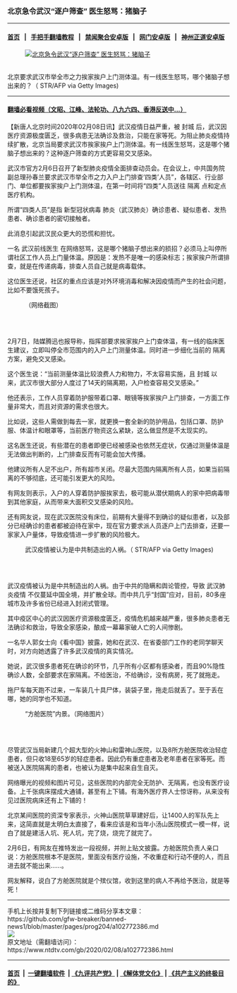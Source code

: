 ### 北京急令武汉“逐户筛查” 医生怒骂：猪脑子
------------------------

#### [首页](https://github.com/gfw-breaker/banned-news1/blob/master/README.md) &nbsp;&nbsp;|&nbsp;&nbsp; [手把手翻墙教程](https://github.com/gfw-breaker/guides/wiki) &nbsp;&nbsp;|&nbsp;&nbsp; [禁闻聚合安卓版](https://github.com/gfw-breaker/bn-android) &nbsp;&nbsp;|&nbsp;&nbsp; [网门安卓版](https://github.com/oGate2/oGate) &nbsp;&nbsp;|&nbsp;&nbsp; [神州正道安卓版](https://github.com/SzzdOgate/update) 



<div><div class="featured_image">
 <a href="https://i.ntdtv.com/assets/uploads/2020/02/GettyImages-1198709862_edited.jpg" target="_blank">
  <figure>
   <img alt="北京急令武汉“逐户筛查” 医生怒骂：猪脑子" src="https://i.ntdtv.com/assets/uploads/2020/02/GettyImages-1198709862_edited-800x450.jpg"/>
  </figure><br/>
 </a>
 <span class="caption">
  北京要求武汉市举全市之力挨家挨户上门测体温。有一线医生怒骂，哪个猪脑子想出来的？（ STR/AFP via Getty Images)
 </span>
</div>
</div><hr/>

#### [翻墙必看视频（文昭、江峰、法轮功、八九六四、香港反送中...）](https://github.com/gfw-breaker/banned-news1/blob/master/pages/link3.md)

<div><div class="post_content" itemprop="articleBody">
 <p>
  【新唐人北京时间2020年02月08日讯】武汉疫情日益严重，被
  <ok href="https://www.ntdtv.com/gb/封城.htm">
   封城
  </ok>
  后，武汉因医疗资源极度匮乏，很多病患无法确诊及救治，只能在家等死。为阻止肺炎疫情持续扩散，北京当局要求武汉市挨家挨户上门测体温。有一线医生怒骂，这是哪个猪脑子想出来的？这种逐户筛查的方式更容易交叉感染。
 </p>
 <p>
  武汉市官方2月6日召开了新型肺炎疫情全面排查动员会。在会议上，中共国务院副总理孙春兰要求武汉市举全市之力入户上门排查‘四类’人员”，各辖区、行业部门、单位都要挨家挨户上门测体温，在第一时间将“四类”人员送往
  <ok href="https://www.ntdtv.com/gb/隔离.htm">
   隔离
  </ok>
  点和定点医疗机构。
 </p>
 <p>
  所谓“四类人员”是指
  <ok href="https://www.ntdtv.com/gb/新型冠状病毒.htm">
   新型冠状病毒
  </ok>
  肺炎（武汉肺炎）确诊患者、疑似患者、发热患者、确诊患者的密切接触者。
 </p>
 <p>
  此消息引起武汉民众更大的恐慌和担忧。
 </p>
 <p>
  一名
  <ok href="https://www.ntdtv.com/gb/武汉前线医生.htm">
   武汉前线医生
  </ok>
  在网络怒骂，这是哪个猪脑子想出来的损招？必须马上叫停所谓社区工作人员上门量体温。原因是：发热不是唯一的感染标志；挨家挨户所谓排查，就是在传递病毒，排查人员自己就是病毒载体。
 </p>
 <p>
  这位医生还说，社区的重点应该是对外环境消毒和解决因疫情而产生的社会问题，比如不要饿死孩子。
 </p>
 <figure class="wp-caption alignnone" id="attachment_102772389" style="width: 600px">
  <ok href="https://i.ntdtv.com/assets/uploads/2020/02/ttl7dayQwL_fa87b1ee0b6d11cc.jpg">
   <img alt="" class="size-medium wp-image-102772389" src="https://i.ntdtv.com/assets/uploads/2020/02/ttl7dayQwL_fa87b1ee0b6d11cc-600x609.jpg"/>
  </ok>
  <br/><figcaption class="wp-caption-text">
   （网络截图）
  </figcaption><br/>
 </figure><br/>
 <p>
  2月7日，陆媒腾迅也报导称，指挥部要求挨家挨户上门查体温，有一线的临床医生建议，立即叫停全市范围内的入户上门测量体温。同时进一步细化当前的
  <ok href="https://www.ntdtv.com/gb/隔离.htm">
   隔离
  </ok>
  方案，避免交叉感染。
 </p>
 <p>
  这个医生说：“当前测量体温比较浪费人力和物力，不太容易实施，且
  <ok href="https://www.ntdtv.com/gb/封城.htm">
   封城
  </ok>
  以来，武汉市很大部分人度过了14天的隔离期，入户检查容易交叉感染。”
 </p>
 <p>
  他还表示，工作人员穿着防护服带着口罩、眼镜等挨家挨户上门排查，一方面工作量非常大，而且对资源的需求也很大。
 </p>
 <p>
  比如说，这些人需做到每去一家，就更换一套全新的防护用品，包括口罩、防护服、体温计和眼罩等，当前医疗物资这么紧缺，这么做显然是不太现实的。
 </p>
 <p>
  这名医生还说，有些潜在的患者即便已经被感染也依然无症状，仅通过测量体温是无法做出判断的，上门排查反而有可能会加大传播。
 </p>
 <p>
  他建议所有人足不出户，所有超市关闭。尽最大范围内隔离所有人员，如果当前隔离的不够彻底，还可能引发更大的风险。
 </p>
 <p>
  有网友则表示，入户的人穿着防护服挨家去，极可能从潜伏期病人的家中把病毒带到其他家庭，从而带来大面积交叉感染的风险。
 </p>
 <p>
  还有网友说，现在武汉医院没有床位，前期有大量得不到确诊的疑似患者，以及部分已经确诊的患者都被迫待在家中，现在官方要求派人员逐户上门去排查，还要一家家入户量体，导致疫情进一步扩散的风险极大。
 </p>
 <figure class="wp-caption alignnone" id="attachment_102769992" style="width: 600px">
  <ok href="https://i.ntdtv.com/assets/uploads/2020/02/GettyImages-1198473034-1.jpg">
   <img alt="" class="size-medium wp-image-102769992" src="https://i.ntdtv.com/assets/uploads/2020/02/GettyImages-1198473034-1-600x338.jpg"/>
  </ok>
  <br/><figcaption class="wp-caption-text">
   武汉疫情被认为是中共制造出的人祸。（ STR/AFP via Getty Images)
  </figcaption><br/>
 </figure><br/>
 <p>
  武汉疫情被认为是中共制造出的人祸。由于中共的隐瞒和舆论管控，导致
  <ok href="https://www.ntdtv.com/gb/442749.htm">
   武汉肺炎疫情
  </ok>
  不仅蔓延中国全境，并扩散全球。而中共几乎“封国”应对，目前，80多座城市及许多省份已经进入封闭式管理。
 </p>
 <p>
  其中疫区中心的武汉因医疗资源极度匮乏，疫情危机越来越严重，很多肺炎患者无法确诊和救治，导致全家感染，酿成一幕幕家破人亡的人间惨剧。
 </p>
 <p>
  一名华人郭女士向《看中国》披露，她和在武汉、在省委部门工作的老同学聊天时，对方向她透露了许多武汉疫情的真实情况。
 </p>
 <p>
  她说，武汉很多患者死在确诊的环节，几乎所有小区都有感染者，而且90%隐性确诊人数，全部要求在家隔离。不给医治，不给确诊，没有病房，死了就拖走。
 </p>
 <p>
  拖尸车每天跑不过来，一车装几十具尸体，装袋子里，拖走后就丢了。至于丢在哪，她的同学也不知道。
 </p>
 <figure class="wp-caption alignnone" id="attachment_102768766" style="width: 600px">
  <ok href="https://i.ntdtv.com/assets/uploads/2020/02/phpOVB9gr-1.jpg">
   <img alt="" class="size-medium wp-image-102768766" src="https://i.ntdtv.com/assets/uploads/2020/02/phpOVB9gr-1-600x338.jpg"/>
  </ok>
  <br/><figcaption class="wp-caption-text">
   “方舱医院”内景。（网络图片）
  </figcaption><br/>
 </figure><br/>
 <p>
  尽管武汉当局新建几个超大型的火神山和雷神山医院，以及8所方舱医院收治轻症患者，但只收18至65岁的轻症患者。因此仍有重症患者及老年患者在家等死。而被送入医院隔离的患者，也被认为是集中起来自生自灭。
 </p>
 <p>
  网络曝光的视频和图片可见，这些医院的内部完全无防护、无隔离，也没有医疗设备。上千张病床摆成大通铺，甚至有上下铺。有海外医疗界人士惊讶称，从来没有见过医院病床还有上下铺的！
 </p>
 <p>
  北京某间医院的资深专家表示，火神山医院草草建好后，让1400人的军队先上来，这简直就是太明白太直接了，看来应该是和当年小汤山医院模式一模一样，说白了就是建活人坑、死人坑，完了烧，烧完了就完了。
 </p>
 <p>
  2月6日，有网友在推特发出一段视频，并附上贴文披露。方舱医院负责人亲口说：方舱医院根本不是医院，里面没有医疗设施，不收重症和行动不便的人，而且进去就不能出来……。
 </p>
 <p>
  网友解释，说白了方舱医院就是个殡仪馆，收到这里的病人不再给予医治，就是等死！
 </p>
</div></div>
<hr/>
手机上长按并复制下列链接或二维码分享本文章：<br/>
https://github.com/gfw-breaker/banned-news1/blob/master/pages/prog204/a102772386.md <br/>
<a href='https://github.com/gfw-breaker/banned-news1/blob/master/pages/prog204/a102772386.md'><img src='https://github.com/gfw-breaker/banned-news1/blob/master/pages/prog204/a102772386.md.png'/></a> <br/>
原文地址（需翻墙访问）：https://www.ntdtv.com/gb/2020/02/08/a102772386.html


------------------------
#### [首页](https://github.com/gfw-breaker/banned-news1/blob/master/README.md) &nbsp;|&nbsp; [一键翻墙软件](https://github.com/gfw-breaker/nogfw/blob/master/README.md) &nbsp;| [《九评共产党》](https://github.com/gfw-breaker/9ping.md/blob/master/README.md#九评之一评共产党是什么) | [《解体党文化》](https://github.com/gfw-breaker/jtdwh.md/blob/master/README.md) | [《共产主义的终极目的》](https://github.com/gfw-breaker/gczydzjmd.md/blob/master/README.md)


<img src='http://gfw-breaker.win/banned-news/pages/prog204/a102772386.md' width='0px' height='0px'/>